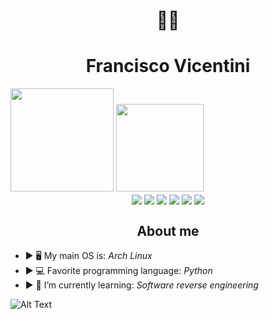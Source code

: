 <h1 align="center">👨‍💻</h1>
<h1 align="center">Francisco Vicentini</h1>

<div> 
  <img height="165em" src="https://github-readme-stats.vercel.app/api?username=Gl4sya&show_icons=true&theme=dark&include_all_commits=true&count_private=true"/>
  <img height="140em" src="https://github-readme-stats.vercel.app/api/top-langs/?username=Gl4sya&layout=compact&langs_count=7&theme=dark"/>  
</div>

<div align="center"> 
  <img align="center"
src=https://img.shields.io/badge/python-3670A0?style=for-the-badge&logo=python&logoColor=white>
  <img align="center"
src=https://img.shields.io/badge/c-%2300599C.svg?style=for-the-badge&logo=c&logoColor=white>
  <img align="center"
src=https://img.shields.io/badge/VIM-%2311AB00.svg?style=for-the-badge&logo=vim&logoColor=white>
  <img align="center"
src=https://img.shields.io/badge/Arch%20Linux-1793D1?logo=arch-linux&logoColor=fff&style=for-the-badge>
  <img align="center"
src=https://img.shields.io/badge/Brave-FB542B?style=for-the-badge&logo=Brave&logoColor=white>
  <img align="center"
src=https://img.shields.io/badge/DuckDuckGo-DE5833?style=for-the-badge&logo=DuckDuckGo&logoColor=white>  
</div>
  
<h2 align="center">About me</h2>

 - ► 🖥 My main OS is: *Arch Linux*
 - ► 💻 Favorite programming language: *Python*
 - ► 🌱 I’m currently learning: *Software reverse engineering*

![Alt Text](https://i.pinimg.com/originals/38/ca/f5/38caf5e4e66f63cd16e788dc52770dee.gif)
